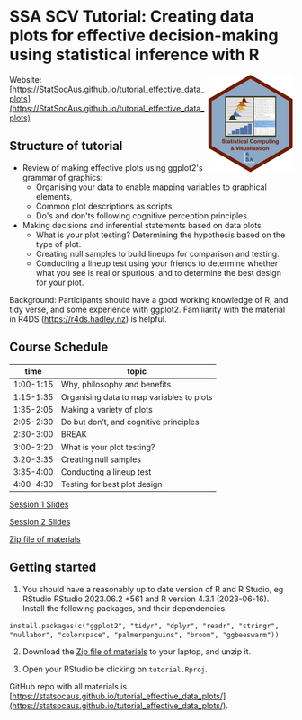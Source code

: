 # SSA SCV Tutorial: Creating data plots for effective decision-making using statistical inference with R 

<img src="SCV3.png" align="right" width="150" />

Website: [https://StatSocAus.github.io/tutorial_effective_data_plots](https://StatSocAus.github.io/tutorial_effective_data_plots)

## Structure of tutorial

- Review of making effective plots using ggplot2's grammar of graphics:
    - Organising your data to enable mapping variables to graphical elements, 
    - Common plot descriptions as scripts,
    - Do's and don'ts following cognitive perception principles.
- Making decisions and inferential statements based on data plots
    - What is your plot testing? Determining the hypothesis based on the type of plot.
    - Creating null samples to build lineups for comparison and testing.
    - Conducting a lineup test using your friends to determine whether what you see is real or spurious, and to determine the best design for your plot.

Background: Participants should have a good working knowledge of R, and tidy verse, and some experience with ggplot2. Familiarity with the material in R4DS (https://r4ds.hadley.nz) is helpful.

## Course Schedule

| time | topic |
|------|-------|
|1:00-1:15|	Why, philosophy and benefits|
|1:15-1:35|	Organising data to map variables to plots|
|1:35-2:05|	Making a variety of plots|
|2:05-2:30|	Do but don’t, and cognitive principles|
|2:30-3:00|	BREAK|
|3:00-3:20|	What is your plot testing?|
|3:20-3:35|	Creating null samples|
|3:35-4:00|	Conducting a lineup test|
|4:00-4:30|	Testing for best plot design|

[Session 1 Slides]()

[Session 2 Slides]()

[Zip file of materials]()

## Getting started

1. You should have a reasonably up to date version of R and R Studio, eg RStudio RStudio 2023.06.2 +561 and R version 4.3.1 (2023-06-16). Install the following packages, and their dependencies.

```
install.packages(c("ggplot2", "tidyr", "dplyr", "readr", "stringr", "nullabor", "colorspace", "palmerpenguins", "broom", "ggbeeswarm"))
```

2. Download the [Zip file of materials]() to your laptop, and unzip it. 

3. Open your RStudio be clicking on `tutorial.Rproj`. 

GitHub repo with all materials is 
[https://statsocaus.github.io/tutorial_effective_data_plots/](https://statsocaus.github.io/tutorial_effective_data_plots/).
